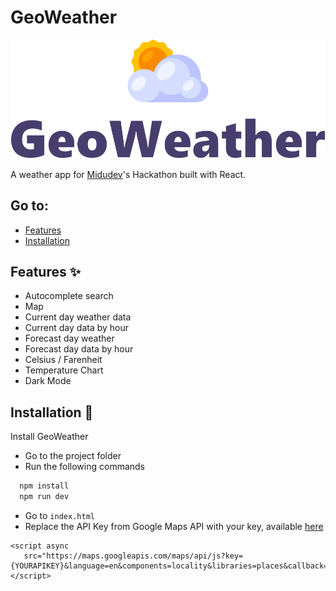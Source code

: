 # GeoWeather

![GeoWeather Banner](public/readme-banner.png)

A weather app for [Midudev](https://www.twitch.tv/midudev)'s Hackathon built with React.

## Go to:
  - [Features](https://github.com/ikurotime/GeoWeather/edit/master/README.md#features-)
  - [Installation](https://github.com/ikurotime/GeoWeather/edit/master/README.md#features-)

## Features ✨

- Autocomplete search
- Map
- Current day weather data
- Current day data by hour
- Forecast day weather
- Forecast day data by hour
- Celsius / Farenheit
- Temperature Chart
- Dark Mode

## Installation 🔧

Install GeoWeather

- Go to the project folder
- Run the following commands

```bash
  npm install
  npm run dev
```

- Go to `index.html`
- Replace the API Key from Google Maps API with your key, available [here](https://mapsplatform.google.com/intl/es-419_ALL/)

```
<script async
   src="https://maps.googleapis.com/maps/api/js?key={YOURAPIKEY}&language=en&components=locality&libraries=places&callback=myCallbackFunc">
</script>
```
